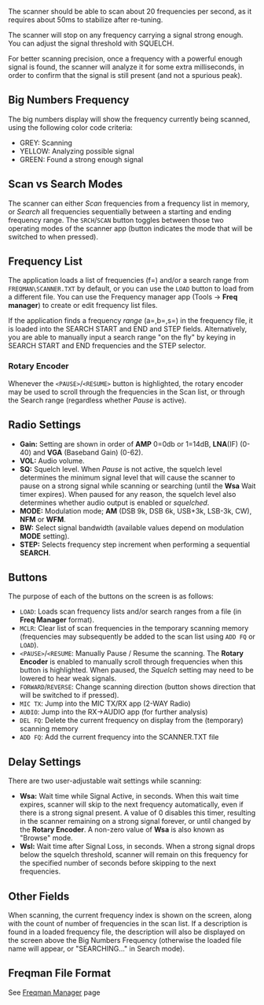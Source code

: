 The scanner should be able to scan about 20 frequencies per second, as it requires about 50ms to stabilize after re-tuning. 

The scanner will stop on any frequency carrying a signal strong enough. You can adjust the signal threshold with SQUELCH.

For better scanning precision, once a frequency with a powerful enough signal is found, the scanner will analyze it for some extra milliseconds, in order to confirm that the signal is still present (and not a spurious peak).

## Big Numbers Frequency
The big numbers display will show the frequency currently being scanned, using the following color code criteria:

* GREY: Scanning
* YELLOW: Analyzing possible signal
* GREEN: Found a strong enough signal

## Scan vs Search Modes

The scanner can either *Scan* frequencies from a frequency list in memory, or *Search* all frequencies sequentially between a starting and ending frequency range.  The `SRCH`/`SCAN` button toggles between those two operating modes of the scanner app (button indicates the mode that will be switched to when pressed).

## Frequency List

The application loads a list of frequencies (f=) and/or a search range from `FREQMAN\SCANNER.TXT` by default, or you can use the `LOAD` button to load from a different file. You can use the Frequency manager app (Tools -> **Freq manager**) to create or edit frequency list files.

If the application finds a frequency _range_ (a=,b=,s=) in the frequency file, it is loaded into the SEARCH START and END and STEP fields.  Alternatively, you are able to manually input a search range "on the fly" by keying in SEARCH START and END frequencies and the STEP selector.

### Rotary Encoder

Whenever the `<PAUSE>`/`<RESUME>` button is highlighted, the rotary encoder may be used to scroll through the frequencies in the Scan list, or through the Search range (regardless whether *Pause* is active).

## Radio Settings

* **Gain:** Setting are shown in order of **AMP** 0=0db or 1=14dB, **LNA**(IF) (0-40) and **VGA** (Baseband Gain) (0-62).
* **VOL:** Audio volume.
* **SQ:** Squelch level. When *Pause* is not active, the squelch level determines the minimum signal level that will cause the scanner to pause on a strong signal while scanning or searching (until the **Wsa** Wait timer expires). When paused for any reason, the squelch level also determines whether audio output is enabled or *squelched*.
* **MODE:** Modulation mode; **AM** (DSB 9k, DSB 6k, USB+3k, LSB-3k, CW), **NFM** or **WFM**.
* **BW:** Select signal bandwidth (available values depend on modulation **MODE** setting).
* **STEP:** Selects frequency step increment when performing a sequential **SEARCH**.

## Buttons

The purpose of each of the buttons on the screen is as follows:

* `LOAD`: Loads scan frequency lists and/or search ranges from a file (in **Freq Manager** format).
* `MCLR`: Clear list of scan frequencies in the temporary scanning memory (frequencies may subsequently be added to the scan list using `ADD FQ` or `LOAD`).
* `<PAUSE>`/`<RESUME`: Manually Pause / Resume the scanning. The **Rotary Encoder** is enabled to manually scroll through frequencies when this button is highlighted.  When paused, the *Squelch* setting may need to be lowered to hear weak signals.
* `FORWARD`/`REVERSE`: Change scanning direction (button shows direction that will be switched to if pressed).
* `MIC TX`: Jump into the MIC TX/RX app (2-WAY Radio)
* `AUDIO`: Jump into the RX->AUDIO app (for further analysis)
* `DEL FQ`: Delete the current frequency on display from the (temporary) scanning memory
* `ADD FQ`: Add the current frequency into the SCANNER.TXT file

## Delay Settings
There are two user-adjustable wait settings while scanning:
* **Wsa:** Wait time while Signal Active, in seconds. When this wait time expires, scanner will skip to the next frequency automatically, even if there is a strong signal present. A value of 0 disables this timer, resulting in the scanner remaining on a strong signal forever, or until changed by the **Rotary Encoder**. A non-zero value of **Wsa** is also known as "Browse" mode.
* **Wsl:** Wait time after Signal Loss, in seconds. When a strong signal drops below the squelch threshold, scanner will remain on this frequency for the specified number of seconds before skipping to the next frequencies.

## Other Fields
When scanning, the current frequency index is shown on the screen, along with the count of number of frequencies in the scan list. If a description is found in a loaded frequency file, the description will also be displayed on the screen above the Big Numbers Frequency (otherwise the loaded file name will appear, or "SEARCHING..." in Search mode).

## Freqman File Format
See [Freqman Manager](Freqman-manager) page

